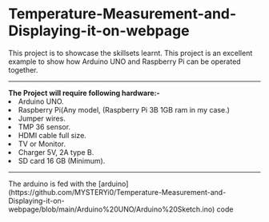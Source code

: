 <h1> Temperature-Measurement-and-Displaying-it-on-webpage </h1>
This project is to showcase the skillsets learnt. This project is an excellent example to show how Arduino UNO and Raspberry Pi can be operated together.
<hr>
<b> The Project will require following hardware:-</b>
    <li>Arduino UNO.</li>
    <li>Raspberry Pi(Any model, (Raspberry Pi 3B 1GB ram in my case.)</li>
    <li>Jumper wires.</li>
    <li>TMP 36 sensor.</li>
    <li>HDMI cable full size.</li>
    <li>TV or Monitor.</li>
    <li>Charger 5V, 2A type B.</li>
    <li>SD card 16 GB (Minimum).</li>
<hr>
The arduino is fed with the [arduino](https://github.com/MYSTERYi0/Temperature-Measurement-and-Displaying-it-on-webpage/blob/main/Arduino%20UNO/Arduino%20Sketch.ino) code
